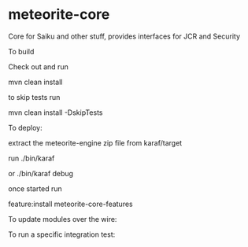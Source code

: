 # meteorite-core
Core for Saiku and other stuff, provides interfaces for JCR and Security


To build

Check out and run

mvn clean install

to skip tests run

mvn clean install -DskipTests


To deploy:

extract the meteorite-engine zip file from karaf/target

run ./bin/karaf

or ./bin/karaf debug

once started run

feature:install meteorite-core-features


To update modules over the wire:


To run a specific integration test:


